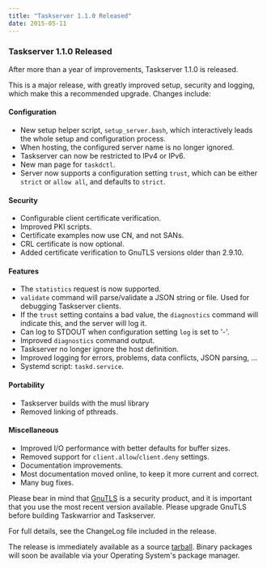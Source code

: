 ```yaml
---
title: "Taskserver 1.1.0 Released"
date: 2015-05-11
---
```


### Taskserver 1.1.0 Released 

After more than a year of improvements, Taskserver 1.1.0 is released.

This is a major release, with greatly improved setup, security and logging, which make this a recommended upgrade.
Changes include:

#### Configuration

- New setup helper script, `setup_server.bash`, which interactively leads the whole setup and configuration process.
- When hosting, the configured server name is no longer ignored.
- Taskserver can now be restricted to IPv4 or IPv6.
- New man page for `taskdctl`.
- Server now supports a configuration setting `trust`, which can be either `strict` or `allow all`, and defaults to `strict`.

#### Security

- Configurable client certificate verification.
- Improved PKI scripts.
- Certificate examples now use CN, and not SANs.
- CRL certificate is now optional.
- Added certificate verification to GnuTLS versions older than 2.9.10.

#### Features

- The `statistics` request is now supported.
- `validate` command will parse/validate a JSON string or file.
  Used for debugging Taskserver clients.
- If the `trust` setting contains a bad value, the `diagnostics` command will indicate this, and the server will log it.
- Can log to STDOUT when configuration setting `log` is set to '-'.
- Improved `diagnostics` command output.
- Taskserver no longer ignore the host definition.
- Improved logging for errors, problems, data conflicts, JSON parsing, ...
- Systemd script: `taskd.service`.

#### Portability

- Taskserver builds with the musl library
- Removed linking of pthreads.

#### Miscellaneous

- Improved I/O performance with better defaults for buffer sizes.
- Removed support for `client.allow`/`client.deny` settings.
- Documentation improvements.
- Most documentation moved online, to keep it more current and correct.
- Many bug fixes.

Please bear in mind that [GnuTLS](https://gnutls.org) is a security product, and it is important that you use the most recent version available.
Please upgrade GnuTLS before building Taskwarrior and Taskserver.

For full details, see the ChangeLog file included in the release.

The release is immediately available as a source [tarball](../../download/).
Binary packages will soon be available via your Operating System's package manager.
